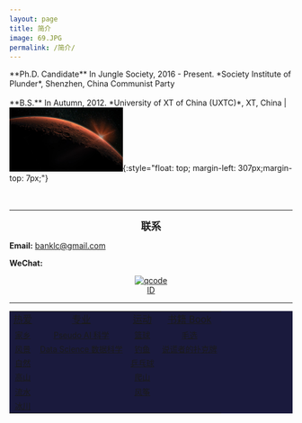```yaml
---
layout: page
title: 简介
image: 69.JPG
permalink: /简介/
---
```



<p style='text-align: justify;'></p>
**Ph.D. Candidate** In Jungle Society, 2016 - Present.  
*Society Institute of Plunder*, Shenzhen, China Communist Party
<br><br>
**B.S.** In Autumn,  2012.
*University of XT of China (UXTC)*, XT, China | <img src="/img/11.jpg" alt="" width="40%">{:style="float: top; margin-left: 307px;margin-top: 7px;"}
<br><br><br>  

* * * 

**<font size="4.5"><center>联系</center></font>**

**Email:** banklc@gmail.com

**WeChat:** <center><a href="https://imgchr.com/i/rsXKYD"><img src="https://s3.ax1x.com/2020/12/23/rsXKYD.jpg" alt="qcode" border="0" /><br><center> ID 
  
---

<div>
  <table border="0" bgcolor="#1a1a3d">
    <tr align="center" bgcolor="#1a1a3d"><td><big>热爱 </big></td><td><big>专业 </big></td><td><big>运动 </big></td><td><big>书籍 Book </big></td></tr>
    <tr align="center" bgcolor="#1a1a3d"><td>家乡</td><td>Pseudo AI 科学</td><td>篮球</td><td>毛选 </td></tr>
    <tr align="center" bgcolor="#1a1a3d"><td>风景</td><td>Data Science 数据科学 </td><td>钓鱼 </td><td>说谎者的扑克牌 </td></tr>
    <tr align="center" bgcolor="#1a1a3d"><td>自然</td><td> </td><td>乒乓球 </td><td> </td></tr>
    <tr align="center" bgcolor="#1a1a3d"><td>高山</td><td> </td><td>爬山 </td><td> </td></tr>
    <tr align="center" bgcolor="#1a1a3d"><td>流水</td><td> </td><td>风筝 </td><td> </td></tr>
    <tr align="center" bgcolor="#1a1a3d"><td>冰川</td><td> </td><td> </td><td> </td></tr>
  </table>
</div>
